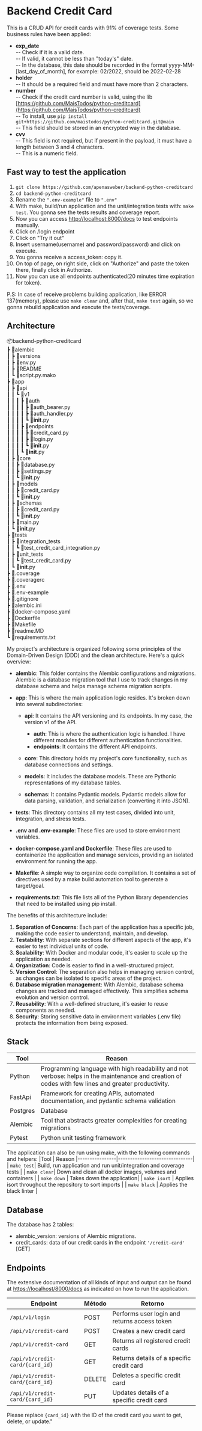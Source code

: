 # Backend Credit Card

This is a CRUD API for credit cards with 91% of coverage tests. Some business rules have been applied:

- **exp_date**<br>
  -- Check if it is a valid date.<br>
  -- If valid, it cannot be less than "today's" date.<br>
  -- In the database, this date should be recorded in the format yyyy-MM-[last_day_of_month], for example: 02/2022, should be 2022-02-28
- **holder**<br>
  -- It should be a required field and must have more than 2 characters.
- **number**<br>
  -- Check if the credit card number is valid, using the lib [https://github.com/MaisTodos/python-creditcard](https://github.com/MaisTodos/python-creditcard)<br>
  -- To install, use `pip install git+https://github.com/maistodos/python-creditcard.git@main`<br>
  -- This field should be stored in an encrypted way in the database.
- **cvv**<br>
  -- This field is not required, but if present in the payload, it must have a length between 3 and 4 characters.<br>
  -- This is a numeric field.

## Fast way to test the application

1.  `git clone https://github.com/apenasweber/backend-python-creditcard`
2.  `cd backend-python-creditcard`
3.  Rename the `".env-example"` file to `".env"`
4.  With make, build/run application and the unit/integration tests with: `make test`. You gonna see the tests results and coverage report.
5.  Now you can access [http://localhost:8000/docs](http://localhost:8000/docs) to test endpoints manually.
6.  Click on /login endpoint
7.  Click on "Try it out"
8.  Insert username(username) and password(password) and click on execute.
9.  You gonna receive a access_token: copy it.
10. On top of page, on right side, click on "Authorize" and paste the token there, finally click in Authorize.
11. Now you can use all endpoints authenticated(20 minutes time expiration for token).

P.S: In case of receive problems building application, like ERROR 137(memory), please use `make clear` and, after that, `make test` again, so we gonna rebuild application and execute the tests/coverage.

## Architecture

📦backend-python-creditcard<br>
┣ 📂alembic<br>
┃ ┣ 📂versions<br>
┃ ┣ 📜env.py<br>
┃ ┣ 📜README<br>
┃ ┗ 📜script.py.mako<br>
┣ 📂app<br>
┃ ┣ 📂api<br>
┃ ┃ ┗ 📂v1<br>
┃ ┃ ┃ ┣ 📂auth<br>
┃ ┃ ┃ ┃ ┣ 📜auth_bearer.py<br>
┃ ┃ ┃ ┃ ┣ 📜auth_handler.py<br>
┃ ┃ ┃ ┃ ┗ 📜**init**.py<br>
┃ ┃ ┃ ┣ 📂endpoints<br>
┃ ┃ ┃ ┃ ┣ 📜credit_card.py<br>
┃ ┃ ┃ ┃ ┣ 📜login.py<br>
┃ ┃ ┃ ┃ ┗ 📜**init**.py<br>
┃ ┃ ┃ ┗ 📜**init**.py<br>
┃ ┣ 📂core<br>
┃ ┃ ┣ 📜database.py<br>
┃ ┃ ┣ 📜settings.py<br>
┃ ┃ ┗ 📜**init**.py<br>
┃ ┣ 📂models<br>
┃ ┃ ┣ 📜credit_card.py<br>
┃ ┃ ┗ 📜**init**.py<br>
┃ ┣ 📂schemas<br>
┃ ┃ ┣ 📜credit_card.py<br>
┃ ┃ ┗ 📜**init**.py<br>
┃ ┣ 📜main.py<br>
┃ ┗ 📜**init**.py<br>
┣ 📂tests<br>
┃ ┣ 📂integration_tests<br>
┃ ┃ ┗ 📜test_credit_card_integration.py<br>
┃ ┣ 📂unit_tests<br>
┃ ┃ ┗ 📜test_credit_card.py<br>
┃ ┗ 📜**init**.py<br>
┣ 📜.coverage<br>
┣ 📜.coveragerc<br>
┣ 📜.env<br>
┣ 📜.env-example<br>
┣ 📜.gitignore<br>
┣ 📜alembic.ini<br>
┣ 📜docker-compose.yaml<br>
┣ 📜Dockerfile<br>
┣ 📜Makefile<br>
┣ 📜readme.MD<br>
┗ 📜requirements.txt<br>

My project's architecture is organized following some principles of the Domain-Driven Design (DDD) and the clean architecture. Here's a quick overview:

- **alembic**: This folder contains the Alembic configurations and migrations. Alembic is a database migration tool that I use to track changes in my database schema and helps manage schema migration scripts.
- **app**: This is where the main application logic resides. It's broken down into several subdirectories:

  - **api**: It contains the API versioning and its endpoints. In my case, the version v1 of the API.

    - **auth**: This is where the authentication logic is handled. I have different modules for different authentication functionalities.
    - **endpoints**: It contains the different API endpoints.

  - **core**: This directory holds my project's core functionality, such as database connections and settings.
  - **models**: It includes the database models. These are Pythonic representations of my database tables.
  - **schemas**: It contains Pydantic models. Pydantic models allow for data parsing, validation, and serialization (converting it into JSON).

- **tests**: This directory contains all my test cases, divided into unit, integration, and stress tests.
- **.env and .env-example**: These files are used to store environment variables.
- **docker-compose.yaml and Dockerfile**: These files are used to containerize the application and manage services, providing an isolated environment for running the app.
- **Makefile**: A simple way to organize code compilation. It contains a set of directives used by a make build automation tool to generate a target/goal.
- **requirements.txt**: This file lists all of the Python library dependencies that need to be installed using pip install.

The benefits of this architecture include:

1.  **Separation of Concerns**: Each part of the application has a specific job, making the code easier to understand, maintain, and develop.
2.  **Testability**: With separate sections for different aspects of the app, it's easier to test individual units of code.
3.  **Scalability**: With Docker and modular code, it's easier to scale up the application as needed.
4.  **Organization**: Code is easier to find in a well-structured project.
5.  **Version Control**: The separation also helps in managing version control, as changes can be isolated to specific areas of the project.
6.  **Database migration management**: With Alembic, database schema changes are tracked and managed effectively. This simplifies schema evolution and version control.
7.  **Reusability**: With a well-defined structure, it's easier to reuse components as needed.
8.  **Security**: Storing sensitive data in environment variables (.env file) protects the information from being exposed.

## Stack

| Tool     | Reason                                                                                                                                              |
| -------- | --------------------------------------------------------------------------------------------------------------------------------------------------- |
| Python   | Programming language with high readability and not verbose: helps in the maintenance and creation of codes with few lines and greater productivity. |
| FastApi  | Framework for creating APIs, automated documentation, and pydantic schema validation                                                                |
| Postgres | Database                                                                                                                                            |
| Alembic  | Tool that abstracts greater complexities for creating migrations                                                                                    |
| Pytest   | Python unit testing framework                                                                                                                       |

The application can also be run using make, with the following commands and helpers:
|Tool | Reason
|----------------|-------------------------------|
| `make test`| Build, run application and run unit/integration and coverage tests |
| `make clear`| Down and clean all docker images, volumes and containers |
| `make down` | Takes down the application|
| `make isort` | Applies isort throughout the repository to sort imports |
| `make black` | Applies the black linter |

## Database

The database has 2 tables:

- alembic_version: versions of Alembic migrations.
- credit_cards: data of our credit cards in the endpoint `'/credit-card'` [GET]

## Endpoints

The extensive documentation of all kinds of input and output can be found at [https://localhost/8000/docs](https://localhost/8000/docs) as indicated on how to run the application.

| Endpoint                        | Método | Retorno                                      |
| ------------------------------- | ------ | -------------------------------------------- |
| `/api/v1/login`                 | POST   | Performs user login and returns access token |
| `/api/v1/credit-card`           | POST   | Creates a new credit card                    |
| `/api/v1/credit-card`           | GET    | Returns all registered credit cards          |
| `/api/v1/credit-card/{card_id}` | GET    | Returns details of a specific credit card    |
| `/api/v1/credit-card/{card_id}` | DELETE | Deletes a specific credit card               |
| `/api/v1/credit-card/{card_id}` | PUT    | Updates details of a specific credit card    |

Please replace `{card_id}` with the ID of the credit card you want to get, delete, or update."
